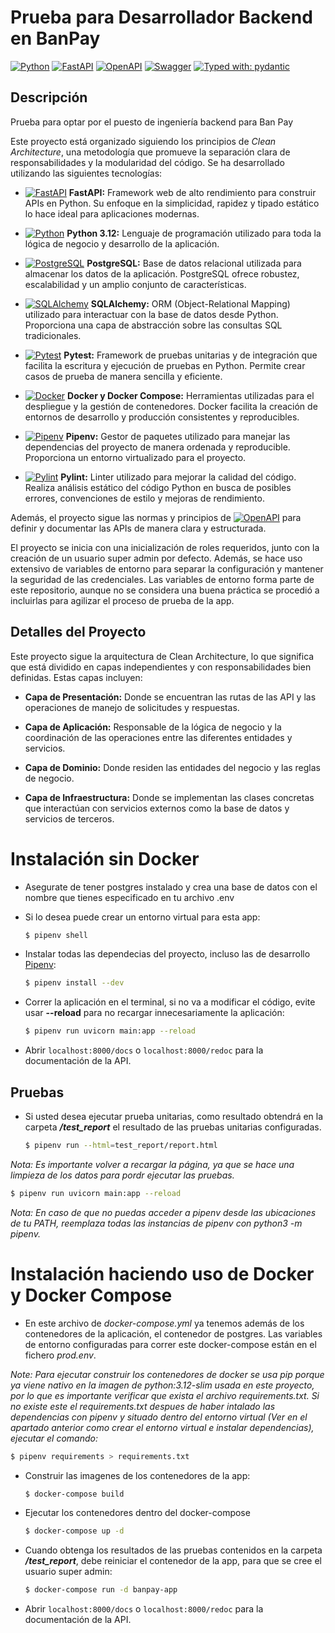 # Prueba para Desarrollador Backend en BanPay

[![Python](https://img.shields.io/badge/python-3670A0?style=for-the-badge&logo=python&logoColor=ffdd54)](https://docs.python.org/3/)
[![FastAPI](https://img.shields.io/badge/FastAPI-005571?style=for-the-badge&logo=fastapi)](https://fastapi.tiangolo.com/)
[![OpenAPI](https://img.shields.io/badge/openapi-6BA539?style=for-the-badge&logo=openapi-initiative&logoColor=fff)](https://www.openapis.org/)
[![Swagger](https://img.shields.io/badge/-Swagger-%23Clojure?style=for-the-badge&logo=swagger&logoColor=white)](https://swagger.io/)
[![Typed with: pydantic](https://img.shields.io/badge/typed%20with-pydantic-BA600F.svg?style=for-the-badge)](https://docs.pydantic.dev/)

## Descripción

Prueba para optar por el puesto de ingeniería backend para Ban Pay

Este proyecto está organizado siguiendo los principios de *Clean Architecture*, una metodología que promueve la separación clara de responsabilidades y la modularidad del código. Se ha desarrollado utilizando las siguientes tecnologías:

- [![FastAPI](https://img.shields.io/badge/FastAPI-005571?style=for-the-badge&logo=fastapi)](https://fastapi.tiangolo.com/) **FastAPI:** Framework web de alto rendimiento para construir APIs en Python. Su enfoque en la simplicidad, rapidez y tipado estático lo hace ideal para aplicaciones modernas.
  
- [![Python](https://img.shields.io/badge/Python-3670A0?style=for-the-badge&logo=python&logoColor=ffdd54)](https://docs.python.org/3/) **Python 3.12:** Lenguaje de programación utilizado para toda la lógica de negocio y desarrollo de la aplicación.
  
- [![PostgreSQL](https://img.shields.io/badge/PostgreSQL-336791?style=for-the-badge&logo=postgresql&logoColor=white)](https://www.postgresql.org/) **PostgreSQL:** Base de datos relacional utilizada para almacenar los datos de la aplicación. PostgreSQL ofrece robustez, escalabilidad y un amplio conjunto de características.
  
- [![SQLAlchemy](https://img.shields.io/badge/SQLAlchemy-red?style=for-the-badge&logo=sqlalchemy)](https://www.sqlalchemy.org/) **SQLAlchemy:** ORM (Object-Relational Mapping) utilizado para interactuar con la base de datos desde Python. Proporciona una capa de abstracción sobre las consultas SQL tradicionales.
  
- [![Pytest](https://img.shields.io/badge/Pytest-0A9EDC?style=for-the-badge&logo=pytest&logoColor=white)](https://docs.pytest.org/en/stable/) **Pytest:** Framework de pruebas unitarias y de integración que facilita la escritura y ejecución de pruebas en Python. Permite crear casos de prueba de manera sencilla y eficiente.
  
- [![Docker](https://img.shields.io/badge/Docker-2496ED?style=for-the-badge&logo=docker&logoColor=white)](https://www.docker.com/) **Docker y Docker Compose:** Herramientas utilizadas para el despliegue y la gestión de contenedores. Docker facilita la creación de entornos de desarrollo y producción consistentes y reproducibles.
  
- [![Pipenv](https://img.shields.io/badge/Pipenv-2C3E50?style=for-the-badge&logo=pipenv&logoColor=white)](https://pipenv.pypa.io/en/latest/) **Pipenv:** Gestor de paquetes utilizado para manejar las dependencias del proyecto de manera ordenada y reproducible. Proporciona un entorno virtualizado para el proyecto.
  
- [![Pylint](https://img.shields.io/badge/Pylint-1976D2?style=for-the-badge&logo=pylint&logoColor=white)](https://pylint.pycqa.org/) **Pylint:** Linter utilizado para mejorar la calidad del código. Realiza análisis estático del código Python en busca de posibles errores, convenciones de estilo y mejoras de rendimiento.


Además, el proyecto sigue las normas y principios de [![OpenAPI](https://img.shields.io/badge/openapi-6BA539?style=for-the-badge&logo=openapi-initiative&logoColor=fff)](https://www.openapis.org/) para definir y documentar las APIs de manera clara y estructurada.

El proyecto se inicia con una inicialización de roles requeridos, junto con la creación de un usuario super admin por defecto. Además, se hace uso extensivo de variables de entorno para separar la configuración y mantener la seguridad de las credenciales. Las variables de entorno forma parte de este repositorio, aunque no se considera una buena práctica se procedió a incluirlas para agilizar el proceso de prueba de la app.

## Detalles del Proyecto

Este proyecto sigue la arquitectura de Clean Architecture, lo que significa que está dividido en capas independientes y con responsabilidades bien definidas. Estas capas incluyen:

- **Capa de Presentación:** Donde se encuentran las rutas de las API y las operaciones de manejo de solicitudes y respuestas.

- **Capa de Aplicación:** Responsable de la lógica de negocio y la coordinación de las operaciones entre las diferentes entidades y servicios.

- **Capa de Dominio:** Donde residen las entidades del negocio y las reglas de negocio.

- **Capa de Infraestructura:** Donde se implementan las clases concretas que interactúan con servicios externos como la base de datos y servicios de terceros.

# Instalación sin Docker

- Asegurate de tener postgres instalado y crea una base de datos con el nombre que tienes especificado en tu archivo .env


- Si lo desea puede crear un entorno virtual para esta app:

  ```sh
  $ pipenv shell
  ```

- Instalar todas las dependecias del proyecto, incluso las de desarrollo [Pipenv](https://pipenv.pypa.io):

  ```sh
  $ pipenv install --dev
  ```

- Correr la aplicación en el terminal, si no va a modificar el código, evite usar **--reload** para no recargar innecesariamente la aplicación:

  ```sh
  $ pipenv run uvicorn main:app --reload
  ```

- Abrir `localhost:8000/docs` o `localhost:8000/redoc` para la documentación de la API.

## Pruebas

- Si usted desea ejecutar prueba unitarias, como resultado obtendrá en la carpeta _**/test_report**_ el resultado de las pruebas unitarias configuradas.

  ```sh
  $ pipenv run --html=test_report/report.html
  ```

_*Nota:* Es importante volver a recargar la página, ya que se hace una limpieza de los datos para pordr ejecutar las pruebas._

  ```sh
  $ pipenv run uvicorn main:app --reload
  ```

_*Nota:* En caso de que no puedas acceder a pipenv desde las ubicaciones de tu PATH, reemplaza todas las instancias de pipenv con python3 -m pipenv._

# Instalación haciendo uso de Docker y Docker Compose

- En este archivo de *docker-compose.yml* ya tenemos además de los contenedores de la aplicación, el contenedor de postgres. Las variables de entorno configuradas para correr este docker-compose están en el fichero *prod.env*.
  
_*Note:* Para ejecutar construir los contenedores de docker se usa *pip* porque ya viene nativo en la imagen de *python:3.12-slim* usada en este proyecto, por lo que es importante verificar que exista el archivo *requirements.txt*. Si no existe este el *requirements.txt* despues de haber intalado las dependencias con pipenv y situado dentro del entorno virtual (Ver en el apartado anterior como crear el entorno virtual e instalar dependencias), ejecutar el comando:_

  ```sh
  $ pipenv requirements > requirements.txt
  ```

- Construir las imagenes de los contenedores de la app:

  ```sh
  $ docker-compose build
  ```

- Ejecutar los contenedores dentro del docker-compose

  ```sh
  $ docker-compose up -d
  ```

- Cuando obtenga los resultados de las pruebas contenidos en la carpeta _**/test_report**_, debe reiniciar el contenedor de la app, para que se cree el usuario super admin:

  ```sh
  $ docker-compose run -d banpay-app
  ```

- Abrir `localhost:8000/docs` o `localhost:8000/redoc` para la documentación de la API.
